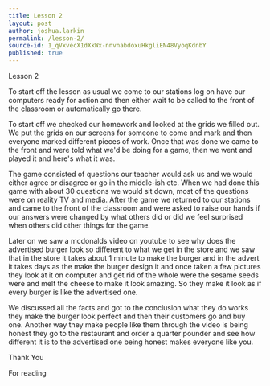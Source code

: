 ```yaml
---
title: Lesson 2
layout: post
author: joshua.larkin
permalink: /lesson-2/
source-id: 1_qVxvecX1dXkWx-nnvnabdoxuHkgliEN48VyoqKdnbY
published: true
---
```

Lesson 2

To start off the lesson as usual we come to our stations log on have our computers ready for action and then either wait to be called to the front of the classroom or automatically go there. 

To start off we checked our homework and looked at the grids we filled out. We put the grids on our screens for someone to come and mark and then everyone marked different pieces of work. Once that was done we came to the front and were told what we'd be doing for a game, then we went and played it and here's what it was. 

The game consisted of questions our teacher would ask us and we would either agree or disagree or go in the middle-ish etc. When we had done this game with about 30 questions we would sit down, most of the questions were on reality TV and media. After the game we returned to our stations and came to the front of the classroom and were asked to raise our hands if our answers were changed by what others did or did we feel surprised when others did other things for the game. 

Later on we saw a mcdonalds video on youtube to see why does the advertised burger look so different to what we get in the store and we saw that in the store it takes about 1 minute to make the burger and in the advert it takes days as the make the burger design it and once taken a few pictures they look at it on computer and get rid of the whole were the sesame seeds were and melt the cheese to make it look amazing. So they make it look as if every burger is like the advertised one.

We discussed all the facts and got to the conclusion what they do works they make the burger look perfect and then their customers go and buy one. Another way they make people like them through the video is being honest they go to the restaurant and order a quarter pounder and see how different it is to the advertised one being honest makes everyone like you.

Thank You 

For reading

